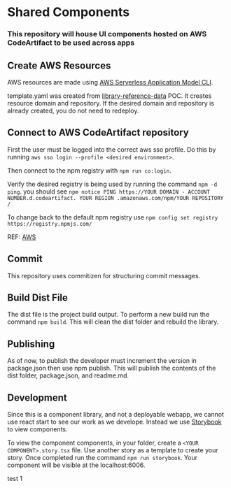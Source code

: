 # Shared Components

### This repository will house UI components hosted on AWS CodeArtifact to be used across apps

## Create AWS Resources

AWS resources are made using [AWS Serverless Application Model CLI](https://aws.amazon.com/serverless/sam/).

template.yaml was created from [library-reference-data](https://github.com/Smart-Warehousing/library-reference-data/tree/swat-281-testing#library-reference-data) POC. It creates resource domain and repository. If the desired domain and repository is already created, you do not need to redeploy.

## Connect to AWS CodeArtifact repository

First the user must be logged into the correct aws sso profile. Do this by running `aws sso login --profile <desired environment>`.

Then connect to the npm registry with `npm run co:login`.

Verify the desired registry is being used by running the command `npm -d ping`.
you should see `npm notice PING https://YOUR DOMAIN - ACCOUNT NUMBER.d.codeartifact. YOUR REGION .amazonaws.com/npm/YOUR REPOSITORY /`

To change back to the default npm registry use `npm config set registry https://registry.npmjs.com/`

REF: [AWS](https://docs.aws.amazon.com/codeartifact/latest/ug/npm-auth.html)

## Commit

This repository uses commitizen for structuring commit messages.

## Build Dist File

The dist file is the project build output. To perform a new build run the command `npm build`.
This will clean the dist folder and rebuild the library.

## Publishing

As of now, to publish the developer must increment the version in package.json then use npm publish. This will publish the contents of the dist folder, package.json, and readme.md.

## Development

Since this is a component library, and not a deployable webapp, we cannot use react start to see our work as we develope. Instead we use [Storybook ](https://storybook.js.org/) to view components.

To view the component components, in your folder, create a `<YOUR COMPONENT>.story.tsx` file. Use another story as a template to create your story. Once completed run the command `npm run storybook`. Your component will be visible at the localhost:6006.

test 1